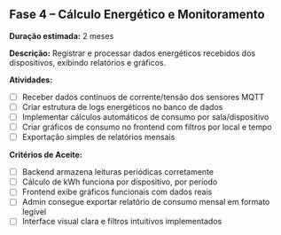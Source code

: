 ## Fase 4 – Cálculo Energético e Monitoramento

**Duração estimada:** 2 meses

**Descrição:** Registrar e processar dados energéticos recebidos dos dispositivos, exibindo relatórios e gráficos.

**Atividades:**

- [ ] Receber dados contínuos de corrente/tensão dos sensores MQTT
- [ ] Criar estrutura de logs energéticos no banco de dados
- [ ] Implementar cálculos automáticos de consumo por sala/dispositivo
- [ ] Criar gráficos de consumo no frontend com filtros por local e tempo
- [ ] Exportação simples de relatórios mensais

**Critérios de Aceite:**

- [ ] Backend armazena leituras periódicas corretamente
- [ ] Cálculo de kWh funciona por dispositivo, por período
- [ ] Frontend exibe gráficos funcionais com dados reais
- [ ] Admin consegue exportar relatório de consumo mensal em formato legível
- [ ] Interface visual clara e filtros intuitivos implementados
